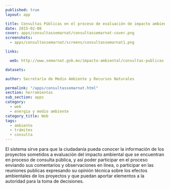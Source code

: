 ```yaml
---
published: true
layout: app

title: Consultas Públicas en el proceso de evaluación de impacto ambiental
date: 2015-02-08
cover: apps/consultassemarnat/consultassemarnat-cover.png
screenshots:
  - apps/consultassemarnat/screens/consultassemarnat1.png

links:

  web: http://www.semarnat.gob.mx/impacto-ambiental/consultas-publicas

datasets:

author: Secretaría de Medio Ambiente y Recursos Naturales

permalink: "/apps/consultassemarnat.html"
section: herramientas
sub_section: apps
category:
  - web
  - energia y medio ambiente
category_title: Web
tags:
  - ambiente
  - trámites
  - consulta
---
```


El sistema sirve para que la ciudadanía pueda conocer la información de los proyectos sometidos a evaluación del impacto ambiental que se encuentran en proceso de consulta pública, y así poder participar en el proceso enviando sus comentarios y observaciones en línea, o participar en las reuniones publicas expresando su opinión técnica sobre los efectos ambientales de los proyectos y que puedan aportar elementos a la autoridad para la toma de decisiones.

